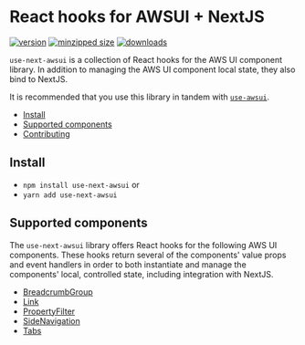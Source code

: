 # React hooks for AWSUI + NextJS

[![version](https://img.shields.io/npm/v/use-next-awsui.svg)](https://www.npmjs.com/package/use-next-awsui)
[![minzipped size](https://img.shields.io/bundlephobia/minzip/use-next-awsui.svg)](https://www.npmjs.com/package/use-next-awsui)
[![downloads](https://img.shields.io/npm/dt/use-next-awsui.svg)](https://www.npmjs.com/package/use-next-awsui)

`use-next-awsui` is a collection of React hooks for the AWS UI component
library. In addition to managing the AWS UI component local state, they also
bind to NextJS.

It is recommended that you use this library in tandem with
[`use-awsui`](https://www.npmjs.com/package/use-awsui).

- [Install](#install)
- [Supported components](#supported-components)
- [Contributing](#contributing)

## Install

- `npm install use-next-awsui` or
- `yarn add use-next-awsui`

## Supported components

The `use-next-awsui` library offers React hooks for the following AWS UI
components. These hooks return several of the components' value props and event
handlers in order to both instantiate and manage the components' local,
controlled state, including integration with NextJS.

- [BreadcrumbGroup](https://github.com/CharlesStover/use-next-awsui/blob/main/docs/use-breadcrumb-group.md)
- [Link](https://github.com/CharlesStover/use-next-awsui/blob/main/docs/use-link.md)
- [PropertyFilter](https://github.com/CharlesStover/use-next-awsui/blob/main/docs/use-property-filter.md)
- [SideNavigation](https://github.com/CharlesStover/use-next-awsui/blob/main/docs/use-side-navigation.md)
- [Tabs](https://github.com/CharlesStover/use-next-awsui/blob/main/docs/use-tabs.md)
